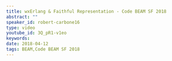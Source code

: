 ```yaml
---
title: wxErlang & Faithful Representation - Code BEAM SF 2018
abstract: ""
speaker_id: robert-carbone16
type: video
youtube_id: 3Q_pR1-v1eo
keywords: 
date: 2018-04-12
tags: BEAM,Code BEAM SF 2018
---
```



